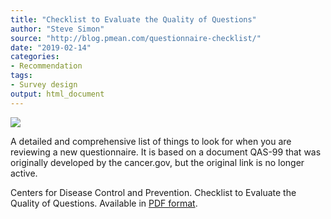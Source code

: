 ```yaml
---
title: "Checklist to Evaluate the Quality of Questions"
author: "Steve Simon"
source: "http://blog.pmean.com/questionnaire-checklist/"
date: "2019-02-14"
categories:
- Recommendation
tags:
- Survey design
output: html_document
---
```


![](http://www.pmean.com/new-images/19/questionnaire-checklist01.png)

<div class="notes">

A detailed and comprehensive list of things to look for when you are reviewing a new questionnaire. It is based on a document QAS-99 that was originally developed by the cancer.gov, but the original link is no longer active.

Centers for Disease Control and Prevention. Checklist to Evaluate the Quality of Questions. Available in [PDF format][cdc1].

[cdc1]: https://www.cdc.gov/healthyyouth/evaluation/pdf/brief15.pdf

</div>
